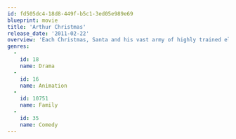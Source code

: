 ```yaml
---
id: fd505dc4-18d8-449f-b5c1-3ed05e989e69
blueprint: movie
title: 'Arthur Christmas'
release_date: '2011-02-22'
overview: 'Each Christmas, Santa and his vast army of highly trained elves produce gifts and distribute them around the world in one night. However, when one of 600 million children to receive a gift from Santa on Christmas Eve is missed, it is deemed ‘acceptable’ to all but one – Arthur. Arthur Claus is Santa’s misfit son who executes an unauthorized rookie mission to get the last present half way around the globe before dawn on Christmas morning.'
genres:
  -
    id: 18
    name: Drama
  -
    id: 16
    name: Animation
  -
    id: 10751
    name: Family
  -
    id: 35
    name: Comedy
---
```

